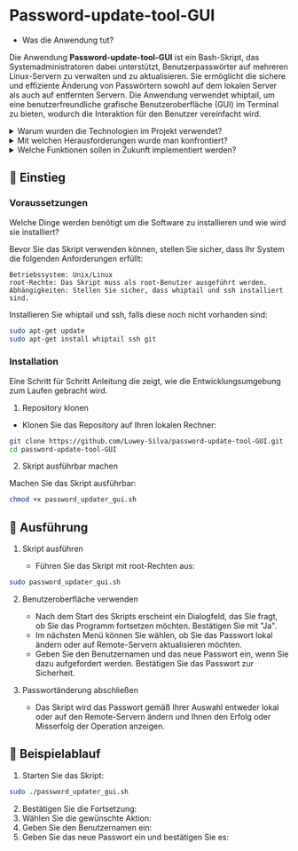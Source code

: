 # Password-update-tool-GUI

- Was die Anwendung tut?

Die Anwendung **Password-update-tool-GUI** ist ein Bash-Skript, das Systemadministratoren dabei unterstützt, Benutzerpasswörter auf mehreren Linux-Servern zu verwalten und zu aktualisieren. Sie ermöglicht die sichere und effiziente Änderung von Passwörtern sowohl auf dem lokalen Server als auch auf entfernten Servern. Die Anwendung verwendet whiptail, um eine benutzerfreundliche grafische Benutzeroberfläche (GUI) im Terminal zu bieten, wodurch die Interaktion für den Benutzer vereinfacht wird.

<details>
  <summary>Warum wurden die Technologien im Projekt verwendet?</summary>

  - **Bash-Skript:** Bash-Skripte sind ideal für die Automatisierung von Aufgaben in Unix/Linux-Systemen. Sie bieten eine einfache Möglichkeit, Systembefehle auszuführen und zu skripten, was sie zur perfekten Wahl für administrative Aufgaben macht.

  - **Whiptail:** Whiptail ermöglicht es, textbasierte Dialoge in einer Shell-Skriptumgebung zu erstellen. Diese Funktionalität ist nützlich, um Eingaben vom Benutzer zu erhalten und interaktive Menüs zu bieten. Es verbessert die Benutzerfreundlichkeit erheblich, da es eine einfache GUI im Terminal bietet.
  
  - **SSH:** SSH (Secure Shell) wird verwendet, um sichere Verbindungen zu Remote-Servern herzustellen. Es ermöglicht die verschlüsselte Übertragung von Befehlen und Daten, was für sicherheitskritische Aufgaben wie Passwortänderungen unerlässlich ist. 
</details>

<details>
  <summary>Mit welchen Herausforderungen wurde man konfrontiert?</summary>

  - **Sicherheit:** Eine der größten Herausforderungen bei der Implementierung dieses Projekts war die Gewährleistung der Sicherheit. Da das Skript Passwörter verarbeitet und auf mehreren Servern Änderungen vornehmen kann, war es entscheidend, Sicherheitsmaßnahmen wie die Verschlüsselung der Datenübertragung und die Vermeidung der Speicherung von Passwörtern im Klartext zu implementieren.

  - **Benutzerfreundlichkeit:** Ein weiteres Anliegen war die Schaffung einer benutzerfreundlichen Oberfläche für die Verwaltung von Passwörtern, insbesondere für weniger technisch versierte Benutzer. Die Integration von whiptail half dabei, eine einfache und intuitive Benutzeroberfläche zu erstellen.
  
  - **Fehlerbehandlung und Robustheit:** Da das Skript auf mehreren Servern ausgeführt wird, war es wichtig, robuste Fehlerbehandlungsmechanismen zu implementieren, um sicherzustellen, dass Fehler auf einem Server nicht den gesamten Prozess beeinträchtigen.
</details>

<details>
  <summary>Welche Funktionen sollen in Zukunft implementiert werden?</summary>

  - Erweiterte Authentifizierungsmethoden: Implementierung von Unterstützung für SSH-Schlüsselpaare und andere Authentifizierungsmethoden zur Verbesserung der Sicherheit.
Multi-Faktor-Authentifizierung (MFA): Hinzufügen einer MFA-Funktionalität, um die Sicherheit weiter zu erhöhen.
Benutzerverwaltung: Erweiterung der Anwendung um Funktionen zur Verwaltung von Benutzerkonten, wie das Hinzufügen oder Entfernen von Benutzern.
Zentrales Management-Dashboard: Entwicklung einer Web- oder Desktop-Anwendung, die eine zentrale Verwaltung und Überwachung der Passwortänderungen und Serverstatus ermöglicht.
Automatische Benachrichtigungen: Implementierung einer Funktion zur Benachrichtigung von Administratoren bei erfolgreichen oder fehlgeschlagenen Passwortänderungen.
</details>

## 🏁 Einstieg <a name = "einstieg"></a>

### Voraussetzungen

Welche Dinge werden benötigt um die Software zu installieren und wie wird sie 
installiert?

Bevor Sie das Skript verwenden können, stellen Sie sicher, dass Ihr System die folgenden Anforderungen erfüllt:

```
Betriebssystem: Unix/Linux
root-Rechte: Das Skript muss als root-Benutzer ausgeführt werden.
Abhängigkeiten: Stellen Sie sicher, dass whiptail und ssh installiert sind.
```
Installieren Sie whiptail und ssh, falls diese noch nicht vorhanden sind:


```bash
sudo apt-get update
sudo apt-get install whiptail ssh git
```

### Installation

Eine Schritt für Schritt Anleitung die zeigt, wie die Entwicklungsumgebung zum 
Laufen gebracht wird.

1. Repository klonen

  - Klonen Sie das Repository auf Ihren lokalen Rechner:

```bash
git clone https://github.com/Luwey-Silva/password-update-tool-GUI.git
cd password-update-tool-GUI
```

2. Skript ausführbar machen

Machen Sie das Skript ausführbar:

```bash
chmod +x password_updater_gui.sh
```

## 🔧 Ausführung <a name = "tests"></a>
1. Skript ausführen

    - Führen Sie das Skript mit root-Rechten aus:

```bash
sudo password_updater_gui.sh
```

2. Benutzeroberfläche verwenden

    - Nach dem Start des Skripts erscheint ein Dialogfeld, das Sie fragt, ob Sie das Programm fortsetzen möchten. Bestätigen Sie mit "Ja".
    - Im nächsten Menü können Sie wählen, ob Sie das Passwort lokal ändern oder auf Remote-Servern aktualisieren möchten.
    - Geben Sie den Benutzernamen und das neue Passwort ein, wenn Sie dazu aufgefordert werden. Bestätigen Sie das Passwort zur Sicherheit.

3. Passwortänderung abschließen
    - Das Skript wird das Passwort gemäß Ihrer Auswahl entweder lokal oder auf den Remote-Servern ändern und Ihnen den Erfolg oder Misserfolg der Operation anzeigen.

## 🔧 Beispielablauf <a name = "tests"></a>
1. Starten Sie das Skript:

```bash
sudo ./password_updater_gui.sh
```
2. Bestätigen Sie die Fortsetzung:
3.  Wählen Sie die gewünschte Aktion:
4.  Geben Sie den Benutzernamen ein:
5.  Geben Sie das neue Passwort ein und bestätigen Sie es:

